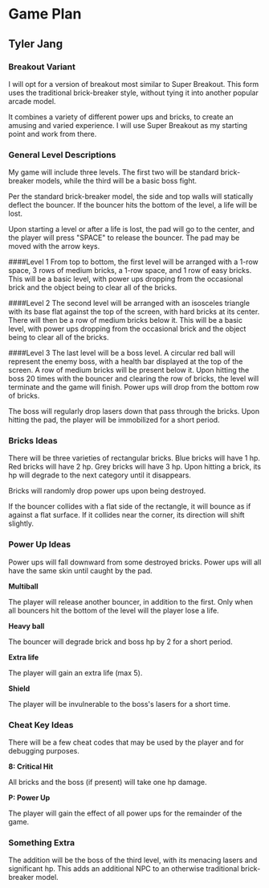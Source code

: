 # Game Plan
## Tyler Jang

### Breakout Variant
I will opt for a version of breakout most similar to Super Breakout. This form uses the traditional brick-breaker style, without tying it into another popular arcade model.

It combines a variety of different power ups and bricks, to create an amusing and varied experience. I will use Super Breakout as my starting point and work from there. 

### General Level Descriptions
My game will include three levels. The first two will be standard brick-breaker models, while the third will be a basic boss fight.

Per the standard brick-breaker model, the side and top walls will statically deflect the bouncer. If the bouncer hits the bottom of the level, a life will be lost.

Upon starting a level or after a life is lost, the pad will go to the center, and the player will press "SPACE" to release the bouncer. The pad may be moved with the arrow keys.

####Level 1
From top to bottom, the first level will be arranged with a 1-row space, 3 rows of medium bricks, a 1-row space, and 1 row of easy bricks.
This will be a basic level, with power ups dropping from the occasional brick and the object being to clear all of the bricks.

####Level 2
The second level will be arranged with an isosceles triangle with its base flat against the top of the screen, with hard bricks at its center. There will then be a row of medium bricks below it.
This will be a basic level, with power ups dropping from the occasional brick and the object being to clear all of the bricks.

####Level 3
The last level will be a boss level. A circular red ball will represent the enemy boss, with a health bar displayed at the top of the screen. A row of medium bricks will be present below it.
Upon hitting the boss 20 times with the bouncer and clearing the row of bricks, the level will terminate and the game will finish.
Power ups will drop from the bottom row of bricks.

The boss will regularly drop lasers down that pass through the bricks. Upon hitting the pad, the player will be immobilized for a short period.
### Bricks Ideas
There will be three varieties of rectangular bricks. Blue bricks will have 1 hp. Red bricks will have 2 hp. Grey bricks will have 3 hp. Upon hitting a brick, its hp will degrade to the next category until it disappears.

Bricks will randomly drop power ups upon being destroyed.

If the bouncer collides with a flat side of the rectangle, it will bounce as if against a flat surface. If it collides near the corner, its direction will shift slightly.

### Power Up Ideas
Power ups will fall downward from some destroyed bricks. Power ups will all have the same skin until caught by the pad.

**Multiball**

The player will release another bouncer, in addition to the first. Only when all bouncers hit the bottom of the level will the player lose a life.

**Heavy ball**

The bouncer will degrade brick and boss hp by 2 for a short period.

**Extra life**

The player will gain an extra life (max 5).

**Shield**

The player will be invulnerable to the boss's lasers for a short time.

### Cheat Key Ideas
There will be a few cheat codes that may be used by the player and for debugging purposes.

**8: Critical Hit**

All bricks and the boss (if present) will take one hp damage.

**P: Power Up**

The player will gain the effect of all power ups for the remainder of the game.

### Something Extra
The addition will be the boss of the third level, with its menacing lasers and significant hp. This adds an additional NPC to an otherwise traditional brick-breaker model.